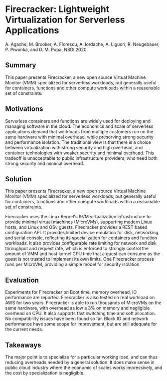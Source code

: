 # Firecracker: Lightweight Virtualization for Serverless Applications

A. Agache, M. Brooker, A. Florescu, A. Iordache, A. Liguori, R. Neugebauer, P. Piwonka, and D. M. Popa, NSDI 2020

## Summary

This paper presents Firecracker, a new open source Virtual Machine Monitor (VMM) specialized for serverless workloads, but generally useful for containers, functions and other compute workloads within a reasonable set of constraints.

## Motivations

Serverless containers and functions are widely used for deploying and managing software in the cloud. The economics and scale of serverless applications demand that workloads from multiple customers run on the same hardware with minimal overhead, while preserving strong security and performance isolation. The traditional view is that there is a choice between virtualization with strong security and high overhead, and container technologies with weaker security and minimal overhead. This tradeoff is unacceptable to public infrastructure providers, who need both strong security and minimal overhead.

## Solution

This paper presents Firecracker, a new open source Virtual Machine Monitor (VMM) specialized for serverless workloads, but generally useful for containers, functions and other compute workloads within a reasonable set of constraints.

Firecracker uses the Linux Kernel's KVM virtualization infrastructure to provide minimal virtual machines (MicroVMs), supporting modern Linux hosts, and Linux and OSv guests. Firecracker provides a REST based configuration API. It provides limited device emulation for disk, networking and serial console, reflecting its specialization for containers and function workloads. It also provides configurable rate limiting for network and disk throughput and request rate, which is enforced to strongly control the amount of VMM and host kernel CPU time that a guest can consume as the guest is not trusted to implement its own limits. One Firecracker process runs per MicroVM, providing a simple model for security isolation.

## Evaluation

Experiments for Firecracker on Boot time, memory overhead, IO performance are reported. Firecracker is also tested on real workload on AWS for two years. Firecracker is able to run thousands of MicroVMs on the same hardware, with overhead as
low a 3\% on memory and negligible overhead on CPU. It also supports fast switching time and soft allocation. No compatibility issues have been found so far. Block IO and network performance have some scope for improvement, but are still adequate for the current needs.

## Takeaways

The major point is to specialize for a particular working load, and can thus reducing overheads needed by a general solution. It does make sense in public cloud industry where the economic of scales works impressively, and the cost by specialization is negligible.
